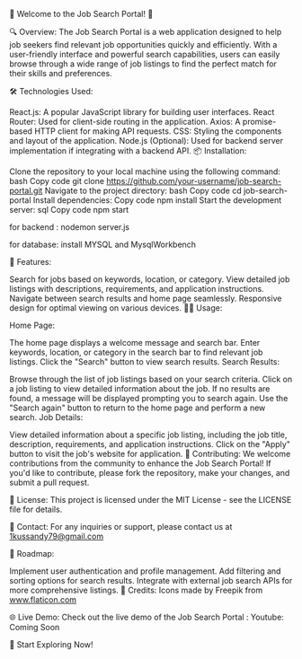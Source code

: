 🚀 Welcome to the Job Search Portal! 🚀

🔍 Overview:
The Job Search Portal is a web application designed to help job seekers find relevant job opportunities quickly and efficiently. With a user-friendly interface and powerful search capabilities, users can easily browse through a wide range of job listings to find the perfect match for their skills and preferences.

🛠️ Technologies Used:

React.js: A popular JavaScript library for building user interfaces.
React Router: Used for client-side routing in the application.
Axios: A promise-based HTTP client for making API requests.
CSS: Styling the components and layout of the application.
Node.js (Optional): Used for backend server implementation if integrating with a backend API.
📦 Installation:

Clone the repository to your local machine using the following command:
bash
Copy code
git clone https://github.com/your-username/job-search-portal.git
Navigate to the project directory:
bash
Copy code
cd job-search-portal
Install dependencies:
Copy code
npm install
Start the development server:
sql
Copy code
npm start



for  backend : nodemon server.js

for database:  install MYSQL and MysqlWorkbench

🎉 Features:

Search for jobs based on keywords, location, or category.
View detailed job listings with descriptions, requirements, and application instructions.
Navigate between search results and home page seamlessly.
Responsive design for optimal viewing on various devices.
👨‍💻 Usage:

Home Page:

The home page displays a welcome message and search bar.
Enter keywords, location, or category in the search bar to find relevant job listings.
Click the "Search" button to view search results.
Search Results:

Browse through the list of job listings based on your search criteria.
Click on a job listing to view detailed information about the job.
If no results are found, a message will be displayed prompting you to search again.
Use the "Search again" button to return to the home page and perform a new search.
Job Details:

View detailed information about a specific job listing, including the job title, description, requirements, and application instructions.
Click on the "Apply" button to visit the job's website for application.
🌟 Contributing:
We welcome contributions from the community to enhance the Job Search Portal! If you'd like to contribute, please fork the repository, make your changes, and submit a pull request.

📝 License:
This project is licensed under the MIT License - see the LICENSE file for details.

📧 Contact:
For any inquiries or support, please contact us at  1kussandy79@gmail.com

🚧 Roadmap:

Implement user authentication and profile management.
Add filtering and sorting options for search results.
Integrate with external job search APIs for more comprehensive listings.
🎨 Credits:
Icons made by Freepik from www.flaticon.com

🌐 Live Demo:
Check out the live demo of the Job Search Portal : Youtube: Coming Soon



🚀 Start Exploring Now!


